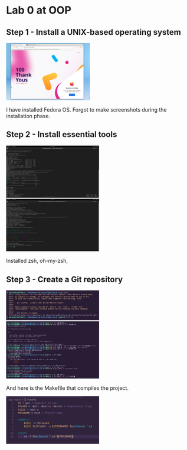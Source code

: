 # Lab 0 at OOP

## Step 1 - Install a UNIX-based operating system

<img src="media/1.png" width="45%" height="45%">

I have installed Fedora OS. Forgot to make screenshots during the installation phase. 

## Step 2 - Install essential tools

<img src="media/2.png" width="50%" height="50%">
<img src="media/3.png" width="50%" height="50%">

Installed zsh, oh-my-zsh, 

## Step 3 - Create a Git repository

<img src="media/4.png" width="50%" height="50%">
<img src="media/5.png" width="50%" height="50%">

And here is the Makefile that compiles the project.

<img src="media/6.png" width="50%" height="50%">